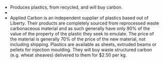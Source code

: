 - Produces plastics, from recycled, and will buy carbon.
-
- Applied Carbon is an independent supplier of plastics based out of Liberty. Their products are completely sourced from reprocessed waste carbonaceous material and as such generally have only 90% of the value of the property of the plastic they seek to emulate. The price of the material is generally 70% of the price of the new material, not including shipping. Plastics are available as sheets, extruded beams or pellets for injection moulding. They will buy waste structured carbon (e.g. wheat sheaves) delivered to them for $2.50 per kg.